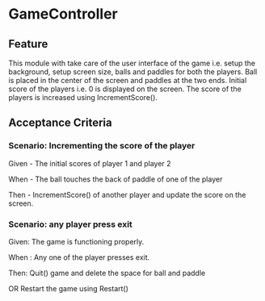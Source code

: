# GameController

## Feature

This module with take care of the user interface of the game i.e.
setup the background, setup screen size, balls
and paddles for both the players.
Ball is placed in the center of the screen and paddles at the two ends.
Initial score of the players i.e. 0 is displayed on the screen.
The score of the players is increased using IncrementScore().

## Acceptance Criteria

### Scenario: Incrementing the score of the player

 Given - The initial scores of player 1 and player 2

 When - The ball touches the back of paddle of one of the player

 Then - IncrementScore() of another player and update the score on the screen.

### Scenario: any player press exit

 Given: The game is functioning properly.

 When : Any one of the player presses exit.

 Then: Quit() game and delete the space for ball and paddle
 
 OR Restart the game using Restart()            